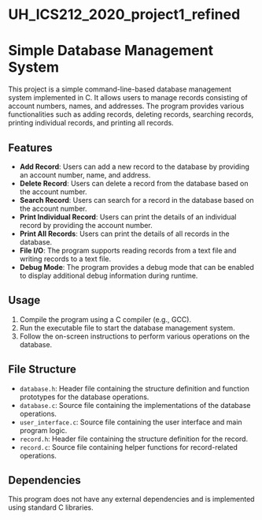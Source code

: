 # UH_ICS212_2020_project1_refined

# Simple Database Management System

This project is a simple command-line-based database management system implemented in C. It allows users to manage records consisting of account numbers, names, and addresses. The program provides various functionalities such as adding records, deleting records, searching records, printing individual records, and printing all records.

## Features

- **Add Record**: Users can add a new record to the database by providing an account number, name, and address.
- **Delete Record**: Users can delete a record from the database based on the account number.
- **Search Record**: Users can search for a record in the database based on the account number.
- **Print Individual Record**: Users can print the details of an individual record by providing the account number.
- **Print All Records**: Users can print the details of all records in the database.
- **File I/O**: The program supports reading records from a text file and writing records to a text file.
- **Debug Mode**: The program provides a debug mode that can be enabled to display additional debug information during runtime.

## Usage

1. Compile the program using a C compiler (e.g., GCC).
2. Run the executable file to start the database management system.
3. Follow the on-screen instructions to perform various operations on the database.

## File Structure

- `database.h`: Header file containing the structure definition and function prototypes for the database operations.
- `database.c`: Source file containing the implementations of the database operations.
- `user_interface.c`: Source file containing the user interface and main program logic.
- `record.h`: Header file containing the structure definition for the record.
- `record.c`: Source file containing helper functions for record-related operations.

## Dependencies

This program does not have any external dependencies and is implemented using standard C libraries.

